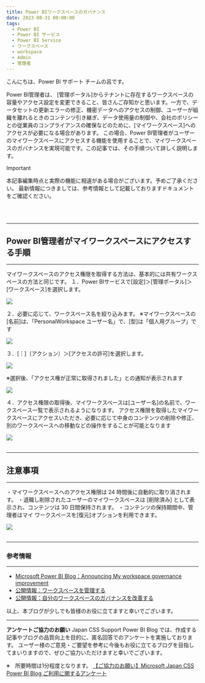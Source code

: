 ```yaml
---
title: Power BIワークスペースのガバナンス
date: 2023-08-31 00:00:00 
tags:
  - Power BI
  - Power BI サービス
  - Power BI Service
  - ワークスペース
  - workspace
  - Admin
  - 管理者
---
```


こんにちは、Power BI サポート チームの呂です。

Power BI管理者は、 [管理ポータル]からテナントに存在するワークスペースの容量やアクセス設定を変更できること、皆さんご存知かと思います。一方で、データセットの更新エラーの修正、機密データへのアクセスの制御、ユーザーが組織を離れるときのコンテンツ引き継ぎ、データ使用量の制御や、会社のポリシーとの従業員のコンプライアンスの確保などのために、[マイワークスペース]へのアクセスが必要になる場合があります。
この場合、Power BI管理者がユーザーのマイワークスペースにアクセスする機能を使用することで、マイワークスペースのガバナンスを実現可能です。この記事では、その手順ついて詳しく説明します。


<!-- more -->
> [!IMPORTANT]  
> 本記事編集時点と実際の機能に相違がある場合がございます。予めご了承ください。
> 最新情報につきましては、参考情報として記載しておりますドキュメントをご確認ください。
</br>
</br>

---
## Power BI管理者がマイワークスペースにアクセスする手順
---

マイワークスペースのアクセス権限を取得する方法は、基本的には共有ワークスペースの方法と同じです。
１．Power BIサービスで[設定]＞[管理ポータル]＞[ワークスペース]を選択します。
<div align="left">
<img src="1.png">
</div>

２．必要に応じて、ワークスペース名を絞り込みます。
※マイワークスペースの[名前]は、「PersonalWorkspace ユーザー名」で、[型]は「個人用グループ」です
<div align="left">
<img src="2.png">
</div>

３．[︙]（アクション）＞[アクセスの許可]を選択します。
<div align="left">
<img src="3.png">
</div>

※選択後、「アクセス権が正常に取得されました」との通知が表示されます
<div align="left">
<img src="4.png">
</div>

４．アクセス権限の取得後、マイワークスペースは[ユーザー名]の名前で、ワークスペース一覧で表示されるようになります。
アクセス権限を取得したマイワークスペースにアクセスいただき、必要に応じて中身のコンテンツの削除や修正、別のワークスペースへの移動などの操作をすることが可能となります
<div align="left">
<img src="5.png">
</div>

</br>

---
## 注意事項
---

・マイワークスペースへのアクセス権限は 24 時間後に自動的に取り消されます。
・退職し削除されたユーザーのマイワークスペースは [削除済み] として表示され、コンテンツは 30 日間保持されます。 
・コンテンツの保持期間中、管理者はマイ ワークスペースを[復元]オプションを利用できます。
<div align="left">
<img src="6.png">
</div>

</br>

---
### 参考情報
---
-  [Microsoft Power BI Blog：Announcing My workspace governance improvement](https://powerbi.microsoft.com/en-us/blog/announcing-my-workspace-governance-improvement-public-preview/)
-  [公開情報：ワークスペースを管理する](https://learn.microsoft.com/ja-jp/power-bi/admin/service-admin-portal-workspaces)
-  [公開情報：自分のワークスペースのガバナンスを改善する](https://learn.microsoft.com/ja-jp/power-platform-release-plan/2022wave2/power-bi/improve-my-workspace-governance)

以上、本ブログが少しでも皆様のお役に立てますと幸いでございます。

---

**アンケートご協力のお願い**
Japan CSS Support Power BI Blog では、作成する記事やブログの品質向上を目的に、匿名回答でのアンケートを実施しております。
ユーザー様のご意見・ご要望を参考に今後もお役に立てるブログを目指してまいりますので、ぜひご協力いただけますと幸いでございます。 

※　所要時間は1分程度となります。
[【ご協力のお願い】Microsoft Japan CSS Power BI Blog ご利用に関するアンケート](https://jpbap-sqlbi.github.io/blog/powerbi/pbi_blogsurvey2022/)